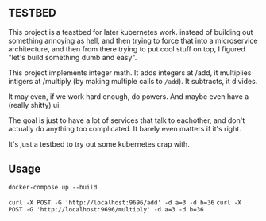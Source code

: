 ## TESTBED

This project is a teastbed for later kubernetes work. instead of building out something annoying as hell, and then trying to force that into a microservice architecture, and then from there trying to put cool stuff on top, I figured "let's build something dumb and easy".

This project implements integer math. It adds integers at /add, it multiplies intigers at /multiply (by making multiple calls to `/add`). It subtracts, it divides. 

It may even, if we work hard enough, do powers. And maybe even have a (really shitty) ui. 

The goal is just to have a lot of services that talk to eachother, and don't actually do anything too complicated. It barely even matters if it's right. 

It's just a testbed to try out some kubernetes crap with. 


## Usage

`docker-compose up --build`

`curl -X POST -G 'http://localhost:9696/add' -d a=3 -d b=36`
`curl -X POST -G 'http://localhost:9696/multiply' -d a=3 -d b=36`